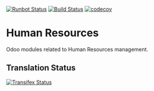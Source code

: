 [![Runbot Status](https://runbot.odoo-community.org/runbot/badge/flat/116/11.0.svg)](https://runbot.odoo-community.org/runbot/repo/github-com-oca-hr-116)
[![Build Status](https://travis-ci.org/OCA/hr.svg?branch=11.0)](https://travis-ci.org/OCA/hr)
[![codecov](https://codecov.io/gh/OCA/hr/branch/11.0/graph/badge.svg)](https://codecov.io/gh/OCA/hr)

Human Resources
===============

Odoo modules related to Human Resources management.




Translation Status
------------------
[![Transifex Status](https://www.transifex.com/projects/p/OCA-hr-11-0/chart/image_png)](https://www.transifex.com/projects/p/OCA-hr-11-0)
